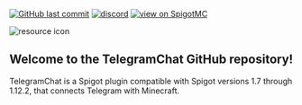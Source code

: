 [![GitHub last commit](https://img.shields.io/github/last-commit/mastercake10/TelegramChat.svg)](https://github.com/mastercake10/TelegramChat/commits/master)
[![discord](https://discordapp.com/api/guilds/330725294749122561/widget.png)](https://discord.gg/3xgsPh8)
[![view on SpigotMC](https://img.shields.io/badge/view%20on-spigotmc-orange.svg)](https://www.spigotmc.org/resources/telegramchat.16576/)

![resource icon](https://www.spigotmc.org/data/resource_icons/16/16576.jpg?1476392100)

## Welcome to the TelegramChat GitHub repository!
TelegramChat is a Spigot plugin compatible with Spigot versions 1.7 through 1.12.2, that connects Telegram with Minecraft.